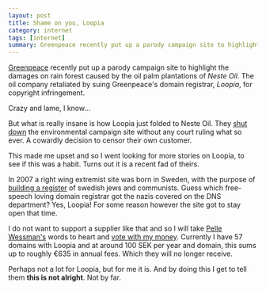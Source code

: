 ```yaml
---
layout: post
title: Shame on you, Loopia
category: internet
tags: [internet]
summary: Greenpeace recently put up a parody campaign site to highlight the damages on rain forest caused by the oil palm plantations of Neste Oil. The oil company retaliated by suing Greenpeace's domain registrar, Loopia, for copyright infringement.
---
```

[Greenpeace](http://www.greenpeace.org/) recently put up a parody campaign site to highlight the damages on rain forest caused by the oil palm plantations of *Neste Oil*. The oil company retaliated by suing Greenpeace's domain registrar, *Loopia*, for copyright infringement.

Crazy and lame, I know…

But what is really insane is how Loopia just folded to Neste Oil. They [shut down](http://translate.google.com/translate?sl=sv&tl=en&u=http%3A%2F%2Fwww.dn.se%2Fnyheter%2Fsverige%2Fstangd-parodisajt-efter-stamning) the environmental campaign site without any court ruling what so ever. A cowardly decision to censor their own customer.

This made me upset and so I went looking for more stories on Loopia, to see if this was a habit. Turns out it is a recent fad of theirs.

In 2007 a right wing extremist site was born in Sweden, with the purpose of [building a register](http://translate.google.com/translate?sl=sv&tl=en&u=http%3A%2F%2Fwww.dn.se%2Fkultur-noje%2Fdebatt-essa%2Fjudeforfoljelser-pa-internet) of swedish jews and communists. Guess which free-speech loving domain registrar got the nazis covered on the DNS department? Yes, Loopia! For some reason however the site got to stay open that time.

I do not want to support a supplier like that and so I will take [Pelle Wessman's](https://twitter.com/voxpelli) words to heart and [vote with my money](http://translate.google.com/translate?sl=sv&tl=en&u=http%3A%2F%2Fvoxpelli.com%2F2010%2F09%2Fdu-rstar-inte-bara-p-valdagen%2F). Currently I have 57 domains with Loopia and at around 100 SEK per year and domain, this sums up to roughly €635 in annual fees. Which they will no longer receive.

Perhaps not a lot for Loopia, but for me it is. And by doing this I get to tell them **this is not alright**. Not by far.
